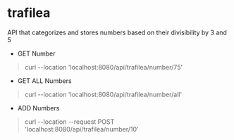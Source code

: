 # trafilea
API that categorizes and stores numbers based on their divisibility by 3 and 5


- GET Number
> curl --location 'localhost:8080/api/trafilea/number/75'

- GET ALL Numbers
> curl --location 'localhost:8080/api/trafilea/number/all'
 
- ADD Numbers
> curl --location --request POST 'localhost:8080/api/trafilea/number/10'
